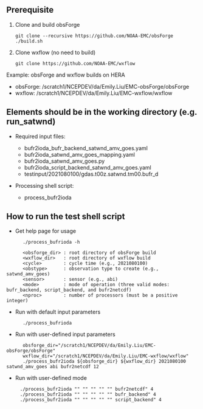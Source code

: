 ## Prerequisite
   1. Clone and build obsForge  

      ```       
      git clone --recursive https://github.com/NOAA-EMC/obsForge
      ./build.sh
      ```

   2. Clone wxflow (no need to build)

      ```
      git clone https://github.com/NOAA-EMC/wxflow 
      ```

   Example: obsForge and wxflow builds on HERA
   - obsForge: /scratch1/NCEPDEV/da/Emily.Liu/EMC-obsForge/obsForge      
   - wxflow:   /scratch1/NCEPDEV/da/Emily.Liu/EMC-wxflow/wxflow
   

## Elements should be in the working directory (e.g. run_satwnd)
- Required input files:
   - bufr2ioda_bufr_backend_satwnd_amv_goes.yaml
   - bufr2ioda_satwnd_amv_goes_mapping.yaml
   - bufr2ioda_satwnd_amv_goes.py
   - bufr2ioda_script_backend_satwnd_amv_goes.yaml
   - testinput/2021080100/gdas.t00z.satwnd.tm00.bufr_d

- Processing shell script:
   - process_bufr2ioda

## How to run the test shell script
- Get help page for usage

```
      ./process_bufrioda -h

      <obsforge_dir> : root directory of obsForge build
      <wxflow_dir>   : root directory of wxflow build
      <cycle>        : cycle time (e.g., 2021080100)
      <obstype>      : observation type to create (e.g., satwnd_amv_goes)
      <sensor>       : sensor (e.g., abi)
      <mode>         : mode of operation (three valid modes: bufr_backend, script_backend, and bufr2netcdf)
      <nproc>        : number of processors (must be a positive integer)
```

- Run with default input parameters 

```
      ./process_bufrioda
```

- Run with user-defined input parameters 

```
      obsforge_dir="/scratch1/NCEPDEV/da/Emily.Liu/EMC-obsForge/obsForge"
      wxflow_dir="/scratch1/NCEPDEV/da/Emily.Liu/EMC-wxflow/wxflow"
      ./process_bufr2ioda ${obsforge_dir} ${wxflow_dir} 2021080100 satwnd_amv_goes abi bufr2netcdf 12
```

-  Run with user-defined mode 

```
     ./process_bufr2ioda "" "" "" "" "" bufr2netcdf" 4 
     ./process_bufr2ioda "" "" "" "" "" bufr_backend" 4 
     ./process_bufr2ioda "" "" "" "" "" script_backend" 4 

```
